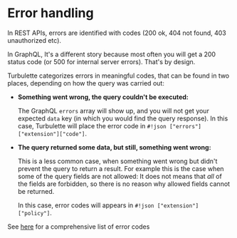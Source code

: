 # Error handling

In REST APIs, errors are identified with codes (200 ok, 404 not found, 403 unauthorized etc).

In GraphQL, It's a different story because most often you will get a 200 status code
(or 500 for internal server errors). That's by design.

Turbulette categorizes errors in meaningful codes, that can be found in two places, depending on how the query was carried out:

- **Something went wrong, the query couldn't be executed:**

    The GraphQL `errors` array will show up, and you will not get
    your expected `data` key (in which you would find the query response). In this case, Turbulette will place the error code in
    `#!json ["errors"]["extension"]["code"]`.

- **The query returned some data, but still, something went wrong:**

    This is a less common case, when something went wrong but
    didn't prevent the query to return a result. For example this is the case
    when some of the query fields are not allowed: It does not means that
    *all* of the fields are forbidden, so there is no reason why allowed
    fields cannot be returned.

    In this case, error codes will appears in `#!json ["extension"]["policy"]`.

See [here](/turbulette/reference/error_codes) for a comprehensive list of error codes
